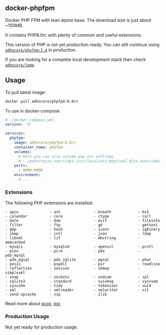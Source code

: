 ## docker-phpfpm

Docker PHP FPM with lean alpine base. The download size is just about ~100MB.

It contains PHP8.0rc with plenty of common and useful extensions.

This version of PHP is not yet production ready.
You can still continue using [`adhocore/phpfpm:7.4`](https://github.com/adhocore/docker-phpfpm/tree/7.4) in production.

If you are looking for a complete local development stack then check
[`adhocore/lemp`](https://github.com/adhocore/docker-lemp).

## Usage
To pull latest image:

```sh
docker pull adhocore/phpfpm:8.0rc
```

To use in docker-compose
```yaml
# ./docker-compose.yml
version: '3'

services:
  phpfpm:
    image: adhocore/phpfpm:8.0rc
    container_name: phpfpm
    volumes:
      # Here you can also volume php ini settings
      # - /path/to/zz-overrides:/usr/local/etc/php/conf.d/zz-overrides.ini
    ports:
      - 9000:9000
    environment:
      # ...
```

### Extensions

The following PHP extensions are installed:

```
- apcu              - ast               - bcmath            - bz2
- calendar          - core              - ctype             - curl
- date              - dom               - exif              - fileinfo
- filter            - ftp               - gd                - gettext
- gmp               - hash              - iconv             - igbinary
- imap              - intl              - json              - ldap
- libxml            - lzf               - mbstring          - memcached
- mysqli            - mysqlnd           - openssl           - pcntl
- pcov              - pcre              - pdo               - pdo_mysql
- pdo_pgsql         - pdo_sqlite        - pgsql             - phar
- posix             - pspell            - psr               - readline
- reflection        - session           - shmop             - simplexml
- soap              - sockets           - sodium            - spl
- sqlite3           - standard          - sysvmsg           - sysvsem
- sysvshm           - tidy              - tokenizer         - uuid
- xml               - xmlreader         - xmlwriter         - xsl
- zend opcache      - zip               - zlib
```

Read more about
[pcov](https://github.com/krakjoe/pcov),
[psr](https://github.com/jbboehr/php-psr),

### Production Usage

Not yet ready for production usage.

